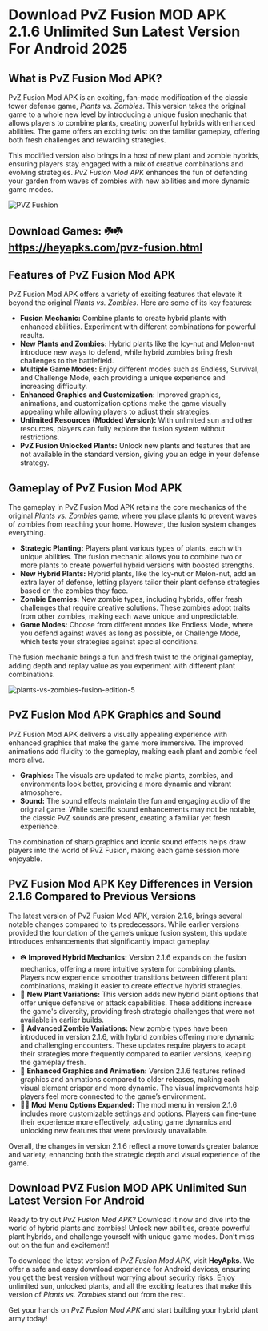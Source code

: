 # Download PvZ Fusion MOD APK 2.1.6 Unlimited Sun Latest Version For Android 2025

## What is PvZ Fusion Mod APK?

PvZ Fusion Mod APK is an exciting, fan-made modification of the classic tower defense game, *Plants vs. Zombies*. This version takes the original game to a whole new level by introducing a unique fusion mechanic that allows players to combine plants, creating powerful hybrids with enhanced abilities. The game offers an exciting twist on the familiar gameplay, offering both fresh challenges and rewarding strategies. 

This modified version also brings in a host of new plant and zombie hybrids, ensuring players stay engaged with a mix of creative combinations and evolving strategies. *PvZ Fusion Mod APK* enhances the fun of defending your garden from waves of zombies with new abilities and more dynamic game modes.

![PVZ Fushion](https://github.com/user-attachments/assets/60e7e2dd-a3af-4ff8-bbc2-356197e055db)

## Download Games: ☘️☘️ https://heyapks.com/pvz-fusion.html

## Features of PvZ Fusion Mod APK

PvZ Fusion Mod APK offers a variety of exciting features that elevate it beyond the original *Plants vs. Zombies*. Here are some of its key features:

- **Fusion Mechanic:** Combine plants to create hybrid plants with enhanced abilities. Experiment with different combinations for powerful results.
- **New Plants and Zombies:** Hybrid plants like the Icy-nut and Melon-nut introduce new ways to defend, while hybrid zombies bring fresh challenges to the battlefield.
- **Multiple Game Modes:** Enjoy different modes such as Endless, Survival, and Challenge Mode, each providing a unique experience and increasing difficulty.
- **Enhanced Graphics and Customization:** Improved graphics, animations, and customization options make the game visually appealing while allowing players to adjust their strategies.
- **Unlimited Resources (Modded Version):** With unlimited sun and other resources, players can fully explore the fusion system without restrictions.
- **PvZ Fusion Unlocked Plants:** Unlock new plants and features that are not available in the standard version, giving you an edge in your defense strategy.

## Gameplay of PvZ Fusion Mod APK

The gameplay in PvZ Fusion Mod APK retains the core mechanics of the original *Plants vs. Zombies* game, where you place plants to prevent waves of zombies from reaching your home. However, the fusion system changes everything.

- **Strategic Planting:** Players plant various types of plants, each with unique abilities. The fusion mechanic allows you to combine two or more plants to create powerful hybrid versions with boosted strengths.
- **New Hybrid Plants:** Hybrid plants, like the Icy-nut or Melon-nut, add an extra layer of defense, letting players tailor their plant defense strategies based on the zombies they face.
- **Zombie Enemies:** New zombie types, including hybrids, offer fresh challenges that require creative solutions. These zombies adopt traits from other zombies, making each wave unique and unpredictable.
- **Game Modes:** Choose from different modes like Endless Mode, where you defend against waves as long as possible, or Challenge Mode, which tests your strategies against special conditions.

The fusion mechanic brings a fun and fresh twist to the original gameplay, adding depth and replay value as you experiment with different plant combinations.

![plants-vs-zombies-fusion-edition-5](https://github.com/user-attachments/assets/d67e3ccd-641b-4a7c-9aa8-a52a4fd2b791)

## PvZ Fusion Mod APK Graphics and Sound

PvZ Fusion Mod APK delivers a visually appealing experience with enhanced graphics that make the game more immersive. The improved animations add fluidity to the gameplay, making each plant and zombie feel more alive.

- **Graphics:** The visuals are updated to make plants, zombies, and environments look better, providing a more dynamic and vibrant atmosphere.
- **Sound:** The sound effects maintain the fun and engaging audio of the original game. While specific sound enhancements may not be notable, the classic PvZ sounds are present, creating a familiar yet fresh experience.

The combination of sharp graphics and iconic sound effects helps draw players into the world of PvZ Fusion, making each game session more enjoyable.

## PvZ Fusion Mod APK Key Differences in Version 2.1.6 Compared to Previous Versions

The latest version of PvZ Fusion Mod APK, version 2.1.6, brings several notable changes compared to its predecessors. While earlier versions provided the foundation of the game’s unique fusion system, this update introduces enhancements that significantly impact gameplay.

- ☘️ **Improved Hybrid Mechanics:** Version 2.1.6 expands on the fusion mechanics, offering a more intuitive system for combining plants. Players now experience smoother transitions between different plant combinations, making it easier to create effective hybrid strategies.
- 🧟 **New Plant Variations:** This version adds new hybrid plant options that offer unique defensive or attack capabilities. These additions increase the game's diversity, providing fresh strategic challenges that were not available in earlier builds.
- 🌻 **Advanced Zombie Variations:** New zombie types have been introduced in version 2.1.6, with hybrid zombies offering more dynamic and challenging encounters. These updates require players to adapt their strategies more frequently compared to earlier versions, keeping the gameplay fresh.
- 💎 **Enhanced Graphics and Animation:** Version 2.1.6 features refined graphics and animations compared to older releases, making each visual element crisper and more dynamic. The visual improvements help players feel more connected to the game’s environment.
- 🧟‍♀️ **Mod Menu Options Expanded:** The mod menu in version 2.1.6 includes more customizable settings and options. Players can fine-tune their experience more effectively, adjusting game dynamics and unlocking new features that were previously unavailable.

Overall, the changes in version 2.1.6 reflect a move towards greater balance and variety, enhancing both the strategic depth and visual experience of the game. 

## Download PVZ Fusion MOD APK Unlimited Sun Latest Version For Android

Ready to try out *PvZ Fusion Mod APK*? Download it now and dive into the world of hybrid plants and zombies! Unlock new abilities, create powerful plant hybrids, and challenge yourself with unique game modes. Don’t miss out on the fun and excitement!

To download the latest version of *PvZ Fusion Mod APK*, visit **HeyApks**. We offer a safe and easy download experience for Android devices, ensuring you get the best version without worrying about security risks. Enjoy unlimited sun, unlocked plants, and all the exciting features that make this version of *Plants vs. Zombies* stand out from the rest. 

Get your hands on *PvZ Fusion Mod APK* and start building your hybrid plant army today!
